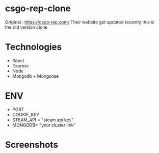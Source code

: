 # csgo-rep-clone

Original : https://csgo-rep.com/ 
Their website got updated recently this is the old version clone

# Technologies 

- React
- Express 
- Node 
- Mongodb + Mongoose

# ENV

- PORT
- COOKIE_KEY
- STEAM_API = "steam api key"
- MONGODB= "your cluster link"

# Screenshots


